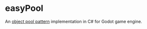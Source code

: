 # easyPool

An [object pool pattern](https://en.wikipedia.org/wiki/Object_pool_pattern) implementation in C# for Godot game engine.